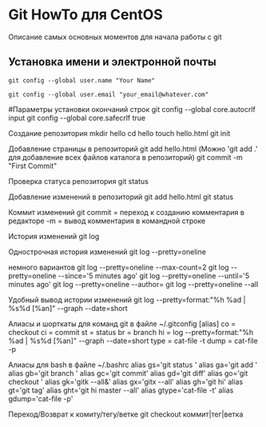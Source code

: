 <h1>Git HowTo для CentOS</h1>

Описание самых основных моментов для начала работы с git

<h2>Установка имени и электронной почты</h2>
<p><code>git config --global user.name "Your Name"</code></p>
<p><code>git config --global user.email "your_email@whatever.com"</code></p>

#Параметры установки окончаний строк
git config --global core.autocrlf input
git config --global core.safecrlf true

Создание репозитория
mkdir hello
cd hello
touch hello.html
git init

Добавление страницы в репозиторий
git add hello.html (Можно 'git add .' для добавление всех файлов каталога в репозиторий)
git commit -m "First Commit"

Проверка статуса репозитория
git status

Добавление изменений в репозиторий
git add hello.html
git status

Коммит изменений
git commit = переход к созданию комментария в редакторе
-m = вывод комментария в командной строке

История изменений
git log

Однострочная история изменений
git log --pretty=oneline

немного вариантов
git log --pretty=oneline --max-count=2
git log --pretty=oneline --since='5 minutes ago'
git log --pretty=oneline --until='5 minutes ago'
git log --pretty=oneline --author=<your name>
git log --pretty=oneline --all

Удобный вывод истории изменений
git log --pretty=format:"%h %ad | %s%d [%an]" --graph --date=short

Алиасы и шорткаты для команд git в файле ~/.gitconfig
[alias]
  co = checkout
  ci = commit
  st = status
  br = branch
  hi = log --pretty=format:\"%h %ad | %s%d [%an]\" --graph --date=short
  type = cat-file -t
  dump = cat-file -p
  
Алиасы для bash в файле ~/.bashrc
alias gs='git status '
alias ga='git add '
alias gb='git branch '
alias gc='git commit'
alias gd='git diff'
alias go='git checkout '
alias gk='gitk --all&'
alias gx='gitx --all'
alias gh='git hi'
alias gt='git tag'
alias ght='git hi master --all'
alias gtype='cat-file -t'
alias gdump='cat-file -p'

Переход/Возврат к комиту/тегу/ветке
git checkout коммит|тег|ветка




